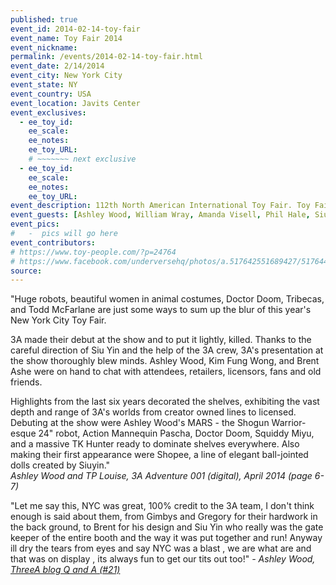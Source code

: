 ```yaml
---
published: true
event_id: 2014-02-14-toy-fair
event_name: Toy Fair 2014
event_nickname: 
permalink: /events/2014-02-14-toy-fair.html
event_date: 2/14/2014
event_city: New York City
event_state: NY
event_country: USA
event_location: Javits Center
event_exclusives:
  - ee_toy_id: 
    ee_scale:
    ee_notes: 
    ee_toy_URL:
    # ~~~~~~~ next exclusive 
  - ee_toy_id: 
    ee_scale:
    ee_notes: 
    ee_toy_URL:
event_description: 112th North American International Toy Fair. Toy Fair is trade-only event attended by retailers, distributors, importers, wholesalers, sales representatives, and trade guests who are all seeking to find the latest and greatest in the toy, game, and youth entertainment world. Toy Fair is not open to the public. No one under age 18 is admitted.
event_guests: [Ashley Wood, William Wray, Amanda Visell, Phil Hale, Siuyin]
event_pics:
#   -  pics will go here
event_contributors:
# https://www.toy-people.com/?p=24764
# https://www.facebook.com/underversehq/photos/a.517642551689427/517644485022567
source:
---
```

"Huge robots, beautiful women in animal costumes, Doctor Doom, Tribecas, and Todd McFarlane are just some ways to sum up the blur of this year's New York City Toy Fair.

3A made their debut at the show and to put it lightly, killed. Thanks to the careful direction of Siu Yin and the help of the 3A crew, 3A's presentation at the show thoroughly blew minds. Ashley Wood, Kim Fung Wong, and Brent Ashe were on hand to chat with attendees, retailers, licensors, fans and old friends.

Highlights from the last six years decorated the shelves, exhibiting the vast depth and range of 3A's worlds from creator owned lines to licensed. Debuting at the show were Ashley Wood's MARS - the Shogun Warrior-esque 24" robot, Action Mannequin Pascha, Doctor Doom, Squiddy Miyu, and a massive TK Hunter ready to dominate shelves everywhere. Also making their first appearance were Shopee, a line of elegant ball-jointed dolls created by Siuyin."                             
<cite>Ashley Wood and TP Louise, 3A Adventure 001 (digital), April 2014 (page 6-7)</cite>

 "Let me say this, NYC was great, 100% credit to the 3A team, I don't think enough is said about them, from Gimbys and Gregory for their hardwork in the back ground, to Brent for his design and Siu Yin who really was the gate keeper of the entire booth and the way it was put together and run! Anyway ill dry the tears from eyes and say NYC was a blast , we are what are and that was on display , its always fun to get our tits out too!"
 <cite>- Ashley Wood, <a href="http://worldof3alegion.forumotion.com/t287-qa-sessions-with-ashley-wood" target="_blank">ThreeA blog Q and A (#21)</a></cite> 

